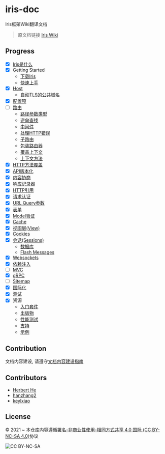 # iris-doc

Iris框架Wiki翻译文档

> 原文档链接 [Iris Wiki](https://github.com/kataras/iris/wiki)

## Progress

- [x] [Iris是什么](/WhatIsIris.md)
- [x] Getting Started
  - [下载Iris](/GettingStarted/InstallingIris.md)
  - [快速上手](/GettingStarted/QuickStart.md)
- [x] [Host](/Host/README.md)
  - [自动TLS的公共域名](/Host/AutomaticPublicDomainWithTLS.md)
- [x] [配置项](/Configuration.md)
- [ ] [路由](/Routing/README.md)
  - [路径参数类型](/Routing/PathParamterTypes.md)
  - [逆向查找](/Routing/ReverseLookups.md)
  - [中间件](/Routing/Middleware.md)
  - [处理HTTP错误](/Routing/HandleHTTPErrors.md)
  - [子路由](/Routing/Subdomains.md)
  - [包装路由器](/Routing/WrapTheRouter.md)
  - [覆盖上下文](/Routing/OverrideContext.md)
  - [上下文方法](/Routing/ContextMethods.md)
- [x] [HTTP方法覆盖](/HTTPMethodOverride.md)
- [x] [API版本化](/APIVersioning.md)
- [x] [内容协商](/ContentNegotiation.md)
- [x] [响应记录器](/ResponseRecorder.md)
- [x] [HTTP引用](/HTTPReferrer.md)
- [x] [请求认证](/RequestAuthentication.md)
- [x] [URL Query参数](/URLQueryParameters.md)
- [x] [表单](/Forms.md)
- [x] [Model验证](/ModelValidation.md)
- [x] [Cache](/Cache.md)
- [x] [视图层(View)](/View.md)
- [x] [Cookies](/Cookies.md)
- [x] [会话(Sessions)](/Sessions/README.md)
  - [数据库](/Sessions/Database.md)
  - [Flash Messages](/Sessions/FlashMessages.md)
- [x] [Websockets](/Websockets.md)
- [x] [依赖注入](/DependencyInjection.md)
- [ ] [MVC](/MVC.md)
- [x] [gRPC](/gRCP.md)
- [ ] [Sitemap](/Sitemap.md)
- [x] [国际化](/Localization.md)
- [x] [测试](/Testing.md)
- [x] 资源
  - [入门套件](/Resources/StarterKits.md)
  - [出版物](/Resources/Publications.md)
  - [性能测试](/Resources/Benchmarks.md)
  - [支持](/Resources/Support.md)
  - [示例](https://github.com/kataras/iris/tree/master/_examples)

## Contribution

文档内容建设, 请遵守[文档内容建设指南](https://github.com/NucoTech/iris-doc/blob/main/CONTRIBUTING.md)

## Contributors

- [Herbert He](https://github.com/HerbertHe)
- [hanzhang2](https://github.com/hanzhang2)
- [keylxiao](https://github.com/keylxiao)

## License

&copy; 2021 ~ 本仓库内容遵循[署名-非商业性使用-相同方式共享 4.0 国际 (CC BY-NC-SA 4.0)](https://creativecommons.org/licenses/by-nc-sa/4.0/deed.zh)协议

![CC BY-NC-SA](https://mirrors.creativecommons.org/presskit/buttons/88x31/png/by-nc-sa.png)
